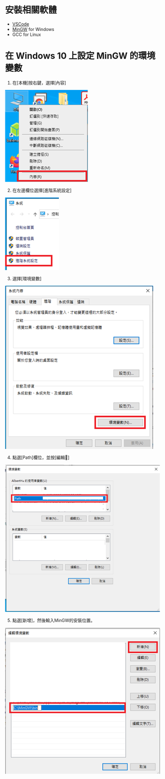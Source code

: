 # 安裝相關軟體
- [VSCode](https://code.visualstudio.com)
- [MinGW](https://osdn.net/projects/mingw/releases/) for Windows
- GCC for Linux

# 在 Windows 10 上設定 MinGW 的環境變數

1. 在[本機]按右鍵，選擇[內容]

![圖一](images/01.png)

2. 在左邊欄位選擇[進階系統設定]

![圖二](images/02.png)

3. 選擇[環境變數]

![圖三](images/03.png)

4. 點選[Path]欄位，並按[編輯]

![圖四](images/04.png)

5. 點選[新增]，然後輸入MinGW的安裝位置。

![圖五](images/05.png)
